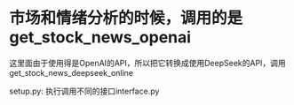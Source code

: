 # 市场和情绪分析的时候，调用的是get_stock_news_openai

这里面由于使用得是OpenAI的API，所以把它转换成使用DeepSeek的API，调用get_stock_news_deepseek_online


setup.py: 执行调用不同的接口interface.py